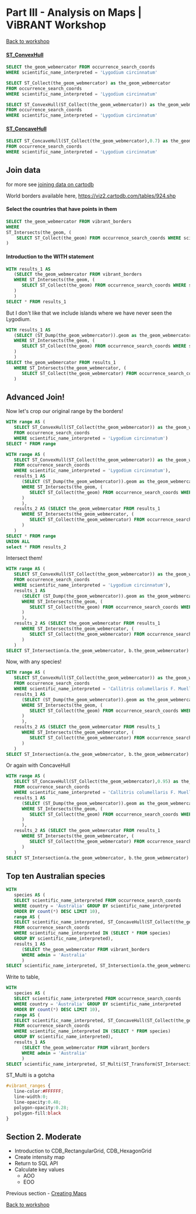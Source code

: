 Part III - Analysis on Maps | ViBRANT Workshop
== 

[Back to workshop](/Vizzuality/CartoDB-Tutorials/tree/master/vibrant)

#### [ST_ConvexHull](http://postgis.org/docs/ST_ConvexHull.html)

```sql
SELECT the_geom_webmercator FROM occurrence_search_coords 
WHERE scientific_name_interpreted = 'Lygodium circinnatum'
```

```sql
SELECT ST_Collect(the_geom_webmercator) as the_geom_webmercator 
FROM occurrence_search_coords 
WHERE scientific_name_interpreted = 'Lygodium circinnatum'
```

```sql
SELECT ST_ConvexHull(ST_Collect(the_geom_webmercator)) as the_geom_webmercator 
FROM occurrence_search_coords 
WHERE scientific_name_interpreted = 'Lygodium circinnatum'
```

#### [ST_ConcaveHull](http://www.postgis.org/docs/ST_ConcaveHull.html)

```sql
SELECT ST_ConcaveHull(ST_Collect(the_geom_webmercator),0.7) as the_geom_webmercator 
FROM occurrence_search_coords 
WHERE scientific_name_interpreted = 'Lygodium circinnatum'
```

## Join data

for more see [joining data on cartodb](https://github.com/Vizzuality/CartoDB-Tutorials/tree/master/joining-data)

World borders available here, https://viz2.cartodb.com/tables/924.shp

#### Select the countries that have points in them

```sql
SELECT the_geom_webmercator FROM vibrant_borders 
WHERE 
ST_Intersects(the_geom, (
    SELECT ST_Collect(the_geom) FROM occurrence_search_coords WHERE scientific_name_interpreted = 'Lygodium circinnatum')
)
```

#### Introduction to the WITH statement

```sql
WITH results_1 AS 
   (SELECT the_geom_webmercator FROM vibrant_borders 
   WHERE ST_Intersects(the_geom, (
      SELECT ST_Collect(the_geom) FROM occurrence_search_coords WHERE scientific_name_interpreted = 'Lygodium circinnatum')
   )
   ) 
SELECT * FROM results_1
```

But I don't like that we include islands where we have never seen the Lygodium. 

```sql
WITH results_1 AS 
   (SELECT (ST_Dump(the_geom_webmercator)).geom as the_geom_webmercator FROM vibrant_borders 
   WHERE ST_Intersects(the_geom, (
      SELECT ST_Collect(the_geom) FROM occurrence_search_coords WHERE scientific_name_interpreted = 'Lygodium circinnatum')
   )
   ) 
SELECT the_geom_webmercator FROM results_1 
   WHERE ST_Intersects(the_geom_webmercator, (
      SELECT ST_Collect(the_geom_webmercator) FROM occurrence_search_coords WHERE scientific_name_interpreted = 'Lygodium circinnatum')
   )
```

## Advanced Join!

Now let's crop our original range by the borders!

```sql
WITH range AS (
   SELECT ST_ConvexHull(ST_Collect(the_geom_webmercator)) as the_geom_webmercator 
   FROM occurrence_search_coords 
   WHERE scientific_name_interpreted = 'Lygodium circinnatum')
SELECT * FROM range
```

```sql
WITH range AS (
   SELECT ST_ConvexHull(ST_Collect(the_geom_webmercator)) as the_geom_webmercator 
   FROM occurrence_search_coords 
   WHERE scientific_name_interpreted = 'Lygodium circinnatum'),
   results_1 AS 
      (SELECT (ST_Dump(the_geom_webmercator)).geom as the_geom_webmercator FROM vibrant_borders 
      WHERE ST_Intersects(the_geom, (
         SELECT ST_Collect(the_geom) FROM occurrence_search_coords WHERE scientific_name_interpreted = 'Lygodium circinnatum')
      )
      ), 
   results_2 AS (SELECT the_geom_webmercator FROM results_1 
      WHERE ST_Intersects(the_geom_webmercator, (
         SELECT ST_Collect(the_geom_webmercator) FROM occurrence_search_coords WHERE scientific_name_interpreted = 'Lygodium circinnatum')
      )
   )
SELECT * FROM range
UNION ALL
select * FROM results_2
```

Intersect them!

```sql
WITH range AS (
   SELECT ST_ConvexHull(ST_Collect(the_geom_webmercator)) as the_geom_webmercator 
   FROM occurrence_search_coords 
   WHERE scientific_name_interpreted = 'Lygodium circinnatum'),
   results_1 AS 
      (SELECT (ST_Dump(the_geom_webmercator)).geom as the_geom_webmercator FROM vibrant_borders 
      WHERE ST_Intersects(the_geom, (
         SELECT ST_Collect(the_geom) FROM occurrence_search_coords WHERE scientific_name_interpreted = 'Lygodium circinnatum')
      )
      ), 
   results_2 AS (SELECT the_geom_webmercator FROM results_1 
      WHERE ST_Intersects(the_geom_webmercator, (
         SELECT ST_Collect(the_geom_webmercator) FROM occurrence_search_coords WHERE scientific_name_interpreted = 'Lygodium circinnatum')
      )
   )
SELECT ST_Intersection(a.the_geom_webmercator, b.the_geom_webmercator) AS the_geom_webmercator FROM range a, results_2 b
```

Now, with any species!

```sql
WITH range AS (
   SELECT ST_ConvexHull(ST_Collect(the_geom_webmercator)) as the_geom_webmercator 
   FROM occurrence_search_coords 
   WHERE scientific_name_interpreted = 'Callitris columellaris F. Muell.'),
   results_1 AS 
      (SELECT (ST_Dump(the_geom_webmercator)).geom as the_geom_webmercator FROM vibrant_borders 
      WHERE ST_Intersects(the_geom, (
         SELECT ST_Collect(the_geom) FROM occurrence_search_coords WHERE scientific_name_interpreted = 'Callitris columellaris F. Muell.')
      )
      ), 
   results_2 AS (SELECT the_geom_webmercator FROM results_1 
      WHERE ST_Intersects(the_geom_webmercator, (
         SELECT ST_Collect(the_geom_webmercator) FROM occurrence_search_coords WHERE scientific_name_interpreted = 'Callitris columellaris F. Muell.')
      )
   )
SELECT ST_Intersection(a.the_geom_webmercator, b.the_geom_webmercator) AS the_geom_webmercator FROM range a, results_2 b
```

Or again with ConcaveHull

```sql
WITH range AS (
   SELECT ST_ConcaveHull(ST_Collect(the_geom_webmercator),0.95) as the_geom_webmercator 
   FROM occurrence_search_coords 
   WHERE scientific_name_interpreted = 'Callitris columellaris F. Muell.'),
   results_1 AS 
      (SELECT (ST_Dump(the_geom_webmercator)).geom as the_geom_webmercator FROM vibrant_borders 
      WHERE ST_Intersects(the_geom, (
         SELECT ST_Collect(the_geom) FROM occurrence_search_coords WHERE scientific_name_interpreted = 'Callitris columellaris F. Muell.')
      )
      ), 
   results_2 AS (SELECT the_geom_webmercator FROM results_1 
      WHERE ST_Intersects(the_geom_webmercator, (
         SELECT ST_Collect(the_geom_webmercator) FROM occurrence_search_coords WHERE scientific_name_interpreted = 'Callitris columellaris F. Muell.')
      )
   )
SELECT ST_Intersection(a.the_geom_webmercator, b.the_geom_webmercator) AS the_geom_webmercator FROM range a, results_2 b
```

## Top ten Australian species 

```sql
WITH 
   species AS (
   SELECT scientific_name_interpreted FROM occurrence_search_coords  
   WHERE country = 'Australia' GROUP BY scientific_name_interpreted 
   ORDER BY count(*) DESC LIMIT 10),
   range AS (
   SELECT scientific_name_interpreted, ST_ConcaveHull(ST_Collect(the_geom_webmercator),0.95) as the_geom_webmercator 
   FROM occurrence_search_coords 
   WHERE scientific_name_interpreted IN (SELECT * FROM species)
   GROUP BY scientific_name_interpreted),
   results_1 AS 
      (SELECT the_geom_webmercator FROM vibrant_borders 
      WHERE admin = 'Australia'
      )
SELECT scientific_name_interpreted, ST_Intersection(a.the_geom_webmercator, b.the_geom_webmercator) AS the_geom_webmercator FROM range a, results_1 b
```

Write to table,


```sql
WITH 
   species AS (
   SELECT scientific_name_interpreted FROM occurrence_search_coords  
   WHERE country = 'Australia' GROUP BY scientific_name_interpreted 
   ORDER BY count(*) DESC LIMIT 10),
   range AS (
   SELECT scientific_name_interpreted, ST_ConcaveHull(ST_Collect(the_geom_webmercator),0.65) as the_geom_webmercator 
   FROM occurrence_search_coords 
   WHERE scientific_name_interpreted IN (SELECT * FROM species)
   GROUP BY scientific_name_interpreted),
   results_1 AS 
      (SELECT the_geom_webmercator FROM vibrant_borders 
      WHERE admin = 'Australia'
      )
SELECT scientific_name_interpreted, ST_Multi(ST_Transform(ST_Intersection(a.the_geom_webmercator, b.the_geom_webmercator),4326)) AS the_geom FROM range a, results_1 b
```

ST_Multi is a gotcha

```css
#vibrant_ranges {
   line-color:#FFFFFF;
   line-width:0;
   line-opacity:0.48;
   polygon-opacity:0.28;
   polygon-fill:black
}
```



## Section 2. Moderate
 
 * Introduction to CDB_RectangularGrid, CDB_HexagonGrid
 * Create intensity map
 * Return to SQL API
 * Calculate key values
   * AOO
   * EOO



Previous section - [Creating Maps](/Vizzuality/CartoDB-Tutorials/tree/master/vibrant/Part_II_Creating_Maps.md)

[Back to workshop](/Vizzuality/CartoDB-Tutorials/tree/master/vibrant)







